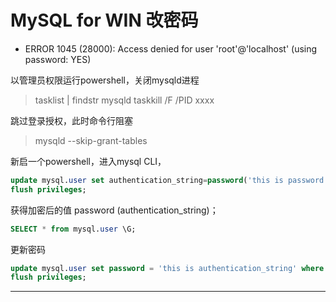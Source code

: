# MySQL for WIN  改密码

- ERROR 1045 (28000): Access denied for user 'root'@'localhost' (using password: YES)

以管理员权限运行powershell，关闭mysqld进程
> tasklist | findstr mysqld 
> taskkill /F /PID xxxx 

跳过登录授权，此时命令行阻塞
> mysqld --skip-grant-tables

新启一个powershell，进入mysql CLI，
``` sql
update mysql.user set authentication_string=password('this is password') where user = 'root';
flush privileges;
```

获得加密后的值 password (authentication_string)；
``` sql
SELECT * from mysql.user \G; 
```

更新密码
``` sql
update mysql.user set password = 'this is authentication_string' where user = 'root';
flush privileges;
```

-----------------
